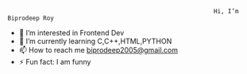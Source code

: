                                                               Hi, I’m Biprodeep Roy
- 👀 I’m interested in Frontend Dev
- 🌱 I’m currently learning C,C++,HTML,PYTHON
- 📫 How to reach me biprodeep2005@gmail.com
- ⚡ Fun fact: I am funny

<!---
biprodeeproy/biprodeeproy is a ✨ special ✨ repository because its `README.md` (this file) appears on your GitHub profile.
You can click the Preview link to take a look at your changes.
--->
